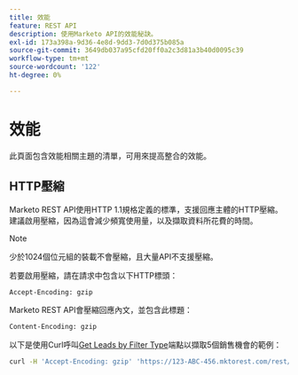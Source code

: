 ```yaml
---
title: 效能
feature: REST API
description: 使用Marketo API的效能秘訣。
exl-id: 173a398a-9d36-4e8d-9dd3-7d0d375b085a
source-git-commit: 3649db037a95cfd20ff0a2c3d81a3b40d0095c39
workflow-type: tm+mt
source-wordcount: '122'
ht-degree: 0%

---
```


# 效能

此頁面包含效能相關主題的清單，可用來提高整合的效能。

## HTTP壓縮

Marketo REST API使用HTTP 1.1規格定義的標準，支援回應主體的HTTP壓縮。 建議啟用壓縮，因為這會減少頻寬使用量，以及擷取資料所花費的時間。

>[!NOTE]
>
>少於1024個位元組的裝載不會壓縮，且大量API不支援壓縮。

若要啟用壓縮，請在請求中包含以下HTTP標頭：

```html
Accept-Encoding: gzip
```

Marketo REST API會壓縮回應內文，並包含此標題：

```html
Content-Encoding: gzip
```

以下是使用Curl呼叫[Get Leads by Filter Type](https://developer.adobe.com/marketo-apis/api/mapi/#tag/Leads/operation/getLeadsByFilterUsingGET)端點以擷取5個銷售機會的範例：

```bash
curl -H 'Accept-Encoding: gzip' 'https://123-ABC-456.mktorest.com/rest/v1/leads.json?filterType=id&filterValues=4,5,7,12,13'
```

